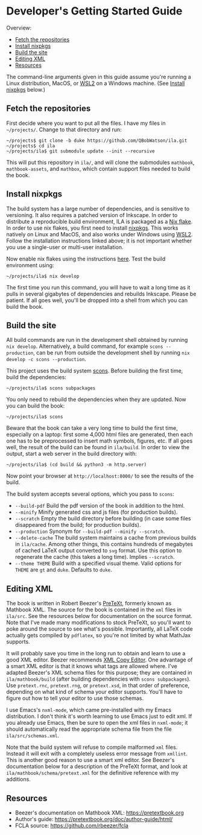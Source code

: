 
# Developer's Getting Started Guide

Overview:
* [Fetch the repositories](#fetch-the-repositories)
* [Install nixpkgs](#install-nixpkgs)
* [Build the site](#build-the-site)
* [Editing XML](#editing-xml)
* [Resources](#resources)

The command-line arguments given in this guide assume you're running a Linux distribution, MacOS, or [WSL2](https://docs.microsoft.com/en-us/windows/wsl/install) on a Windows machine.  (See [Install nixpkgs](#install-nixpkgs) below.)


## Fetch the repositories

First decide where you want to put all the files.  I have my files in `~/projects/`.  Change to that directory and run:
```
~/projects$ git clone -b duke https://github.com/QBobWatson/ila.git
~/projects$ cd ila
~/projects/ila$ git submodule update --init --recursive
```
This will put this repository in `ila/`, and will clone the submodules `mathbook`, `mathbook-assets`, and `mathbox`, which contain support files needed to build the book.


## Install nixpkgs

The build system has a large number of dependencies, and is sensitive to versioning.  It also requires a patched version of Inkscape.  In order to distribute a reproducible build environment, ILA is packaged as a [Nix flake](https://nixos.wiki/wiki/Flakes).  In order to use nix flakes, you first need to install [nixpkgs](https://nixos.org/download.html).  This works natively on Linux and MacOS, and also works under Windows using [WSL2](https://docs.microsoft.com/en-us/windows/wsl/install).  Follow the installation instructions linked above; it is not important whether you use a single-user or multi-user installation.

Now enable nix flakes using the instructions [here](https://nixos.wiki/wiki/Flakes#Non-NixOS).  Test the build environment using:
```
~/projects/ila$ nix develop
```
The first time you run this command, you will have to wait a long time as it pulls in several gigabytes of dependencies and rebuilds Inkscape.  Please be patient.  If all goes well, you'll be dropped into a shell from which you can build the book.


## Build the site

All build commands are run in the development shell obtained by running `nix develop`.  Alternatively, a build command, for example `scons --production`, can be run from outside the development shell by running `nix develop -c scons --production`.

This project uses the build system [scons](https://scons.org).  Before building the first time, build the dependencies:
```
~/projects/ila$ scons subpackages
```
You only need to rebuild the dependencies when they are updated.  Now you can build the book:
```
~/projects/ila$ scons
```
Beware that the book can take a very long time to build the first time, especially on a laptop: first some 4,000 html files are generated, then each one has to be preprocessed to insert math symbols, figures, etc.  If all goes well, the result of the build can be found in `ila/build`.  In order to view the output, start a web server in the build directory with:
```
~/projects/ila$ (cd build && python3 -m http.server)
```
Now point your browser at `http://localhost:8000/` to see the results of the build.

The build system accepts several options, which you pass to `scons`:
* `--build-pdf` Build the pdf version of the book in addition to the html.
* `--minify` Minify generated css and js files (for production builds).
* `--scratch` Empty the build directory before building (in case some files disappeared from the build; for production builds).
* `--production` Synonym for `--build-pdf --minify --scratch`.
* `--delete-cache` The build system maintains a cache from previous builds in `ila/cache`.  Among other things, this contains hundreds of megabytes of cached LaTeX output converted to `svg` format.  Use this option to regenerate the cache (this takes a long time).  Implies `--scratch`.
* `--theme THEME` Build with a specified visual theme.  Valid options for `THEME` are `gt` and `duke`.  Defaults to `duke`.


## Editing XML

The book is written in Robert Beezer's [PreTeXt](https://pretextbook.org), formerly known as Mathbook XML.  The source for the book is contained in the `xml` files in `ila/src`.  See the resources below for documentation on the source format.  Note that I've made many modifications to stock PreTeXt, so you'll want to poke around the source to see what's possible.  Importantly, all LaTeX code actually gets compiled by `pdflatex`, so you're not limited by what MathJax supports.

It will probably save you time in the long run to obtain and learn to use a good XML editor.  Beezer recommends [XML Copy Editor](http://xml-copy-editor.sourceforge.net/).  One advantage of a smart XML editor is that it knows what tags are allowed where.  I've adapted Beezer's XML schema files for this purpose; they are contained in `ila/mathbook/build` (after building dependencies with `scons subpackages`).  Use `pretext.rnc`, `pretext.rng`, or `pretext.xsd`, in that order of preference, depending on what kind of schema your editor supports.  You'll have to figure out how to tell your editor to use those schemas.

I use Emacs's `nxml-mode`, which came pre-installed with my Emacs distribution.  I don't think it's worth learning to use Emacs just to edit xml.  If you already use Emacs, then be sure to open the xml files in `nxml-mode`; it should automatically read the appropriate schema file from the file `ila/src/schemas.xml`.

Note that the build system will refuse to compile malformed `xml` files.  Instead it will exit with a completely useless error message from `xmllint`.  This is another good reason to use a smart xml editor.  See Beezer's documentation below for a description of the PreTeXt format, and look at `ila/mathbook/schema/pretext.xml` for the definitive reference with my additions.

## Resources

* Beezer's documentation on Mathbook XML:
    https://pretextbook.org
* Author's guide:
    https://pretextbook.org/doc/author-guide/html/
* FCLA source:
    https://github.com/rbeezer/fcla


